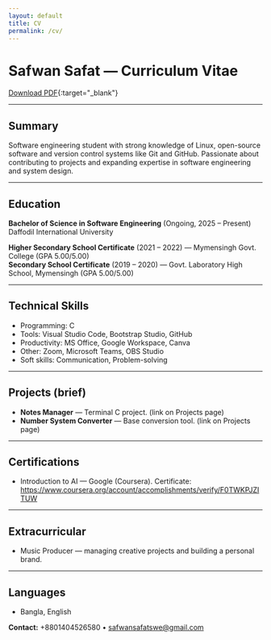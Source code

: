 ```yaml
---
layout: default
title: CV
permalink: /cv/
---
```


# Safwan Safat — Curriculum Vitae

[Download PDF](/assets/files/Safwan_CV.pdf){:target="_blank"}

---

## Summary
Software engineering student with strong knowledge of Linux, open-source software and version control systems like Git and GitHub. Passionate about contributing to projects and expanding expertise in software engineering and system design.

---

## Education
**Bachelor of Science in Software Engineering** (Ongoing, 2025 – Present)  
Daffodil International University

**Higher Secondary School Certificate** (2021 – 2022) — Mymensingh Govt. College (GPA 5.00/5.00)  
**Secondary School Certificate** (2019 – 2020) — Govt. Laboratory High School, Mymensingh (GPA 5.00/5.00)

---

## Technical Skills
- Programming: C  
- Tools: Visual Studio Code, Bootstrap Studio, GitHub  
- Productivity: MS Office, Google Workspace, Canva  
- Other: Zoom, Microsoft Teams, OBS Studio  
- Soft skills: Communication, Problem-solving

---

## Projects (brief)
- **Notes Manager** — Terminal C project. (link on Projects page)  
- **Number System Converter** — Base conversion tool. (link on Projects page)

---

## Certifications
- Introduction to AI — Google (Coursera). Certificate: https://www.coursera.org/account/accomplishments/verify/F0TWKPJZITUW

---

## Extracurricular
- Music Producer — managing creative projects and building a personal brand.

---

## Languages
- Bangla, English

**Contact:** +8801404526580 • safwansafatswe@gmail.com
